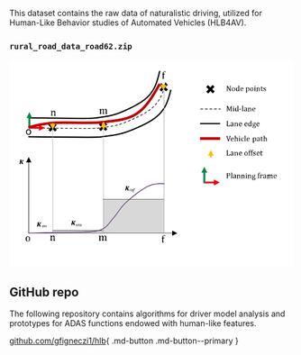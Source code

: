 This dataset contains the raw data of naturalistic driving, utilized for Human-Like Behavior studies of Automated Vehicles (HLB4AV).


### `rural_road_data_road62.zip`

![](/img/ldm1.svg)

## GitHub repo

The following repository contains algorithms for driver model analysis and prototypes for ADAS functions endowed with human-like features.

[github.com/gfigneczi1/hlb](https://github.com/gfigneczi1/hlb){ .md-button .md-button--primary }
